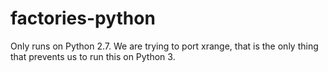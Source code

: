 # factories-python
Only runs on   Python 2.7. We are trying to port xrange, that is the only thing that prevents us to run this on Python 3.
